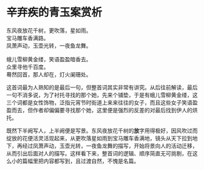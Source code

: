 # 辛弃疾的青玉案赏析

<pre>
东风夜放花千树，更吹落，星如雨。
宝马雕车香满路。
凤萧声动，玉壶光转，一夜鱼龙舞。

蛾儿雪柳黄金缕，笑语盈盈暗香去。
众里寻他千百度。
蓦然回首，那人却在，灯火阑珊处。
</pre>
这首词最为人熟知的是最后一句，但整首词其实非常有讲究。从后往前解读，最后一句不消多说，为了衬托寻找的那个她，先来个铺垫，于是有蛾儿雪柳黄金缕，这三个词都是女性饰物，泛指元宵节时街道上来来往往的女子，而且这些女子笑语盈盈而去，但作者却偏偏要寻找那个她，这里便是强烈的反差的对最后找到伊人的烘托。

既然下半阙写人，上半阙便是写景。东风夜放花千树的**放**字用得极好，因风吹过而绽放的花便活灵活现起来，从更吹落星如雨到宝马雕车香满地，镜头从天下拉到地下，再经过凤萧声动，玉壶光转，一夜鱼龙舞的描写，开始将景向人的活动迁移，从而引出后面对人的描写。这样看下来，整首词的逻辑、顺序简直无可挑剔，在这么小的篇幅里把内容都写到，且过渡自然，不愧是名篇。